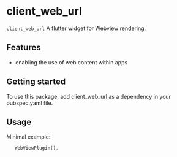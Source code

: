 # client_web_url

`client_web_url` A flutter widget for Webview rendering.


## Features

 - enabling the use of web content within apps


## Getting started

To use this package, add client_web_url as a dependency in your pubspec.yaml file.

## Usage

Minimal example:

```dart
   WebViewPlugin(),
```

